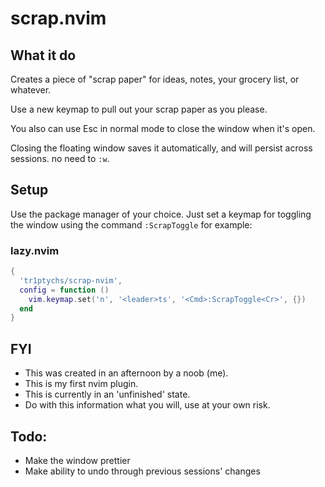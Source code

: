 # scrap.nvim

## What it do
Creates a piece of "scrap paper" for ideas, notes, your grocery list, or whatever.

Use a new keymap to pull out your scrap paper as you please.

You also can use Esc in normal mode to close the window when it's open.

Closing the floating window saves it automatically, and will persist across sessions. no need to `:w`.

## Setup
Use the package manager of your choice. Just set a keymap for toggling the window using the command `:ScrapToggle` for example:
### lazy.nvim
```lua
{
  'tr1ptychs/scrap-nvim',
  config = function ()
    vim.keymap.set('n', '<leader>ts', '<Cmd>:ScrapToggle<Cr>', {})
  end
}
```

## FYI
- This was created in an afternoon by a noob (me). 
- This is my first nvim plugin.
- This is currently in an 'unfinished' state.
- Do with this information what you will, use at your own risk.

## Todo:
- Make the window prettier
- Make ability to undo through previous sessions' changes
